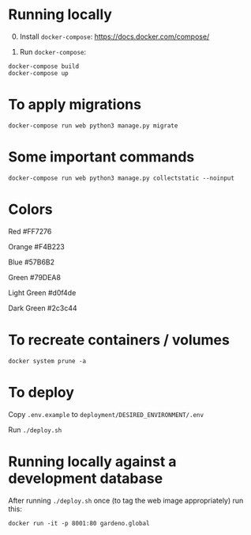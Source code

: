 # Running locally

0) Install `docker-compose`: https://docs.docker.com/compose/

1) Run `docker-compose`:

```
docker-compose build
docker-compose up
```

# To apply migrations

```
docker-compose run web python3 manage.py migrate
```

# Some important commands

```
docker-compose run web python3 manage.py collectstatic --noinput
```

# Colors

Red
#FF7276

Orange
#F4B223

Blue
#57B6B2

Green
#79DEA8

Light Green
#d0f4de

Dark Green
#2c3c44


# To recreate containers / volumes

```
docker system prune -a
```

# To deploy

Copy `.env.example` to `deployment/DESIRED_ENVIRONMENT/.env`

Run `./deploy.sh`

# Running locally against a development database

After running `./deploy.sh` once (to tag the web image appropriately) run this:

```
docker run -it -p 8001:80 gardeno.global
```
